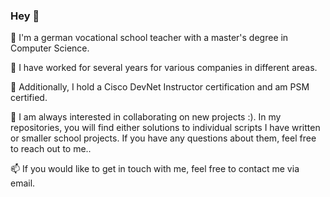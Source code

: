 ### Hey 👋

💬 I'm a german vocational school teacher with a master's degree in Computer Science.

💬 I have worked for several years for various companies in different areas.

💬 Additionally, I hold a Cisco DevNet Instructor certification and am PSM certified.

💬  I am always interested in collaborating on new projects :).
    In my repositories, you will find either solutions to individual scripts I have written or smaller school projects. 
    If you have any questions about them, feel free to reach out to me..

📫 If you would like to get in touch with me, feel free to contact me via email.

